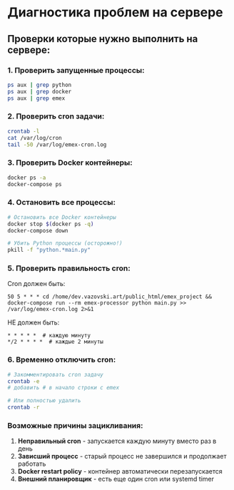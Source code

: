 # Диагностика проблем на сервере

## Проверки которые нужно выполнить на сервере:

### 1. Проверить запущенные процессы:
```bash
ps aux | grep python
ps aux | grep docker
ps aux | grep emex
```

### 2. Проверить cron задачи:
```bash
crontab -l
cat /var/log/cron
tail -50 /var/log/emex-cron.log
```

### 3. Проверить Docker контейнеры:
```bash
docker ps -a
docker-compose ps
```

### 4. Остановить все процессы:
```bash
# Остановить все Docker контейнеры
docker stop $(docker ps -q)
docker-compose down

# Убить Python процессы (осторожно!)
pkill -f "python.*main.py"
```

### 5. Проверить правильность cron:
Cron должен быть:
```
50 5 * * * cd /home/dev.vazovski.art/public_html/emex_project && docker-compose run --rm emex-processor python main.py >> /var/log/emex-cron.log 2>&1
```

НЕ должен быть:
```
* * * * *  # каждую минуту
*/2 * * * *  # каждые 2 минуты
```

### 6. Временно отключить cron:
```bash
# Закомментировать cron задачу
crontab -e
# добавить # в начало строки с emex

# Или полностью удалить
crontab -r
```

### Возможные причины зацикливания:
1. **Неправильный cron** - запускается каждую минуту вместо раз в день
2. **Зависший процесс** - старый процесс не завершился и продолжает работать
3. **Docker restart policy** - контейнер автоматически перезапускается
4. **Внешний планировщик** - есть еще один cron или systemd timer 